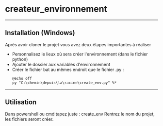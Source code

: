 # createur_environnement
---

## Installation (Windows)
Après avoir cloner le projet vous avez deux étapes importantes à réaliser

- Personnalisez le lieux où sera créer l'environnement (dans le fichier python)
- Ajouter le dossier aux variables d'environnement
- Créer le fichier bat au mêmes endroit que le fichier .py :
  ```
  @echo off
  py "C:\chemin\depuis\la\racine\create_env.py" %*
  ```
---
## Utilisation 
Dans powershell ou cmd tapez juste : create_env
Rentrez le nom du projet, les fichiers seront créer.
